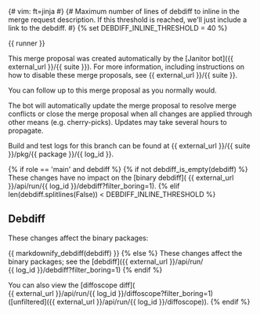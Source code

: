 {# vim: ft=jinja
#}
{# Maximum number of lines of debdiff to inline in the merge request
   description. If this threshold is reached, we'll just include a link to the
   debdiff.
#}
{% set DEBDIFF_INLINE_THRESHOLD = 40 %}

{{ runner }}

This merge proposal was created automatically by the [Janitor bot]({{ external_url }}/{{ suite }}).
For more information, including instructions on how to disable
these merge proposals, see {{ external_url }}/{{ suite }}.

You can follow up to this merge proposal as you normally would.

The bot will automatically update the merge proposal to resolve merge conflicts
or close the merge proposal when all changes are applied through other means
(e.g. cherry-picks). Updates may take several hours to propagate.

Build and test logs for this branch can be found at
{{ external_url }}/{{ suite }}/pkg/{{ package }}/{{ log_id }}.

{% if role == 'main' and debdiff %}
{% if not debdiff_is_empty(debdiff) %}
These changes have no impact on the [binary debdiff](
{{ external_url }}/api/run/{{ log_id }}/debdiff?filter_boring=1).
{% elif len(debdiff.splitlines(False)) < DEBDIFF_INLINE_THRESHOLD %}
## Debdiff

These changes affect the binary packages:

{{ markdownify_debdiff(debdiff) }}
{% else %}
These changes affect the binary packages; see the
[debdiff]({{ external_url }}/api/run/\
{{ log_id }}/debdiff?filter_boring=1)
{% endif %}

You can also view the [diffoscope diff](\
{{ external_url }}/api/run/{{ log_id }}/diffoscope?filter_boring=1) \
([unfiltered]({{ external_url }}/api/run/{{ log_id }}/diffoscope)).
{% endif %}
